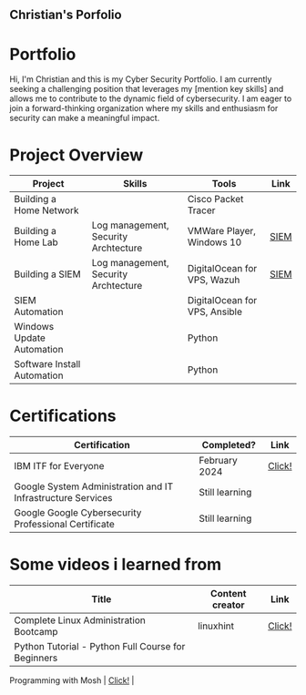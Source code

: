 ## Christian's Porfolio

# Portfolio

Hi, I'm Christian and this is my Cyber Security Portfolio. I am currently seeking a challenging position that leverages my [mention key skills] and allows me to contribute to the dynamic field of cybersecurity. I am eager to join a forward-thinking organization where my skills and enthusiasm for security can make a meaningful impact.


# Project Overview 
|     Project     |                 Skills                |     Tools       |      Link       |
| --------------- | ------------------------------------- | --------------- | --------------- |
|       Building a Home Network          |                                       |     Cisco Packet Tracer            |                 |
| Building a Home Lab | Log management, Security Archtecture  | VMWare Player, Windows 10|  <a href="[https://google.com]https://github.com/iMentorYT/SIEM/tree/main">SIEM</a>   |
| Building a SIEM | Log management, Security Archtecture  | DigitalOcean for VPS, Wazuh|  <a href="[https://google.com]https://github.com/iMentorYT/SIEM/tree/main">SIEM</a>   |
|       SIEM Automation          |                                       |     DigitalOcean for VPS, Ansible            |                 |
|    Windows Update Automation             |                                       |     Python            |                 |
|    Software Install Automation             |                                       |       Python          |                 |


# Certifications 

|     Certification     |               Completed?               |     Link       |
| --------------------  | -------------------------------------- | ---------------| 
| IBM ITF for Everyone     |                February 2024                |     <a href="https://google.com]https://github.com/iMentorYT/SIEM/tree/main](https://www.coursera.org/account/accomplishments/verify/JUCMZXK7ALQC)https://www.coursera.org/account/accomplishments/verify/JUCMZXK7ALQC">Click!</a>        | 
| Google System Administration and IT Infrastructure Services     |                Still learning                |             | 
| Google Google Cybersecurity Professional Certificate     |                Still learning                |             | 

# Some videos i learned from 

|     Title     |               Content creator               |     Link       |
| --------------------  | -------------------------------------- | ---------------| 
| Complete Linux Administration Bootcamp     |                linuxhint                |     <a href="https://youtu.be/mxI2gOhVtbw?si=FJwG-m8xz_G83nQM">Click!</a>        | 
| Python Tutorial - Python Full Course for Beginners     |                
Programming with Mosh
                |     <a href="https://youtu.be/_uQrJ0TkZlc?si=JBR1sQiD-ohXc7CT">Click!</a>        | 

